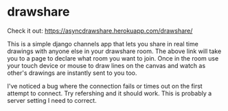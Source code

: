 # drawshare

Check it out:  https://asyncdrawshare.herokuapp.com/drawshare/

This is a simple django channels app that lets you share in real time drawings with anyone else in your drawshare room.  The above link will take you to a page to declare what room you want to join.  Once in the room use your touch device or mouse to draw lines on the canvas and watch as other's drawings are instantly sent to you too.

I've noticed a bug where the connection fails or times out on the first attempt to connect.  Try refershing and it should work.  This is probably a server setting I need to correct.
